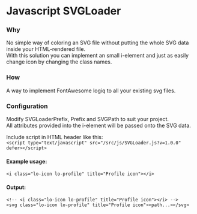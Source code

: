 # Javascript SVGLoader    
    
### Why
No simple way of coloring an SVG file without putting the whole SVG data inside your HTML-rendered file.    
With this solution you can implement an small i-element and just as easily change icon by changing the class names.    
    
### How    
A way to implement FontAwesome logiq to all your existing svg files.    
    
### Configuration    
Modify SVGLoaderPrefix, Prefix and SVGPath to suit your project.    
All attributes provided into the i-element will be passed onto the SVG data.    

    
Include script in HTML header like this:    
`<script type="text/javascript" src="/src/js/SVGLoader.js?v=1.0.0" defer></script>`    
    
#### Example usage:    
`<i class="lo-icon lo-profile" title="Profile icon"></i>`
    
#### Output:    
`<!-- <i class="lo-icon lo-profile" title="Profile icon"></i> -->`    
`<svg class="lo-icon lo-profile" title="Profile icon"><path...></svg>`
